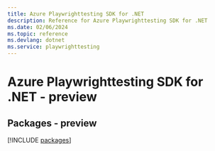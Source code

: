 ```yaml
---
title: Azure Playwrighttesting SDK for .NET
description: Reference for Azure Playwrighttesting SDK for .NET
ms.date: 02/06/2024
ms.topic: reference
ms.devlang: dotnet
ms.service: playwrighttesting
---
```

# Azure Playwrighttesting SDK for .NET - preview
## Packages - preview
[!INCLUDE [packages](playwrighttesting-index.md)]